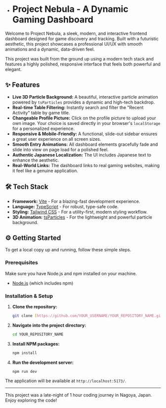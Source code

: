 
-   # Project Nebula - A Dynamic Gaming Dashboard

Welcome to Project Nebula, a sleek, modern, and interactive frontend dashboard designed for game discovery and tracking. Built with a futuristic aesthetic, this project showcases a professional UI/UX with smooth animations and a dynamic, data-driven feel.



This project was built from the ground up using a modern tech stack and features a highly polished, responsive interface that feels both powerful and elegant.

## ✨ Features

-   **Live 3D Particle Background:** A beautiful, interactive particle animation powered by `tsParticles` provides a dynamic and high-tech backdrop.
-   **Real-time Table Filtering:** Instantly search and filter the "Recent Activity" table by game title.
-   **Changeable Profile Picture:** Click on the profile picture to upload your own image. Your choice is saved directly in your browser's `localStorage` for a personalized experience.
-   **Responsive & Mobile-Friendly:** A functional, slide-out sidebar ensures a great user experience on all screen sizes.
-   **Smooth Entry Animations:** All dashboard elements gracefully fade and slide into view on page load for a polished feel.
-   **Authentic Japanese Localization:** The UI includes Japanese text to enhance the aesthetic.
-   **Real-World Links:** The dashboard links to real gaming websites, making it feel like a genuine application.

## 🛠️ Tech Stack

-   **Framework:** [Vite](https://vitejs.dev/) - For a blazing-fast development experience.
-   **Language:** [TypeScript](https://www.typescriptlang.org/) - For robust, type-safe code.
-   **Styling:** [Tailwind CSS](https://tailwindcss.com/) - For a utility-first, modern styling workflow.
-   **3D Animation:** [tsParticles](https://particles.js.org/) - For the lightweight and powerful particle background.

## ⚙️ Getting Started

To get a local copy up and running, follow these simple steps.

### Prerequisites

Make sure you have Node.js and npm installed on your machine.
- [Node.js](https://nodejs.org/) (which includes npm)

### Installation & Setup

1.  **Clone the repository:**
    ```sh
    git clone [https://github.com/YOUR_USERNAME/YOUR_REPOSITORY_NAME.git][(https://github.com/Sadikn7i/Game-Dashboard--)]
    ```
2.  **Navigate into the project directory:**
    ```sh
    cd YOUR_REPOSITORY_NAME
    ```
3.  **Install NPM packages:**
    ```sh
    npm install
    ```
4.  **Run the development server:**
    ```sh
    npm run dev
    ```

The application will be available at `http://localhost:5173/`.

---

This project was a late-night of 1 hour coding journey in Nagoya, Japan. Enjoy exploring the code!
